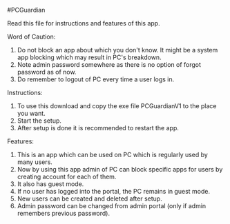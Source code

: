 #PCGuardian

Read this file for instructions and features of this app.

Word of Caution:
1) Do not block an app about which you don't know. It might be a system app blocking which may result in PC's breakdown.
2) Note admin password somewhere as there is no option of forgot password as of now.
3) Do remember to logout of PC every time a user logs in.

Instructions:
1) To use this download and copy the exe file PCGuardianV1 to the place you want.
2) Start the setup.
3) After setup is done it is recommended to restart the app.

Features:
1) This is an app which can be used on PC which is regularly used by many users.
2) Now by using this app admin of PC can block specific apps for users by creating account for each of them.
3) It also has guest mode.
4) If no user has logged into the portal, the PC remains in guest mode.
5) New users can be created and deleted after setup.
6) Admin password can be changed from admin portal (only if admin remembers previous password).
